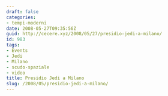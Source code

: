 ```yaml
---
draft: false
categories:
- tempi-moderni
date: 2008-05-27T09:35:56Z
guid: http://cecere.xyz/2008/05/27/presidio-jedi-a-milano/
id: 983
tags:
- Events
- Jedi
- Milano
- scudo-spaziale
- video
title: Presidio Jedi a Milano
slug: /2008/05/presidio-jedi-a-milano/
---
```


